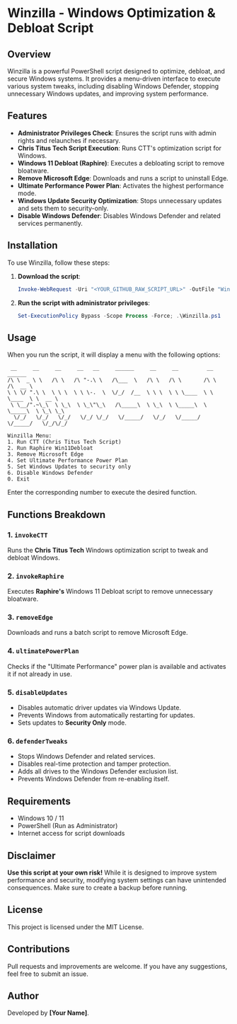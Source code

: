 # Winzilla - Windows Optimization & Debloat Script

## Overview

Winzilla is a powerful PowerShell script designed to optimize, debloat, and secure Windows systems. It provides a menu-driven interface to execute various system tweaks, including disabling Windows Defender, stopping unnecessary Windows updates, and improving system performance.

## Features

- **Administrator Privileges Check**: Ensures the script runs with admin rights and relaunches if necessary.
- **Chris Titus Tech Script Execution**: Runs CTT's optimization script for Windows.
- **Windows 11 Debloat (Raphire)**: Executes a debloating script to remove bloatware.
- **Remove Microsoft Edge**: Downloads and runs a script to uninstall Edge.
- **Ultimate Performance Power Plan**: Activates the highest performance mode.
- **Windows Update Security Optimization**: Stops unnecessary updates and sets them to security-only.
- **Disable Windows Defender**: Disables Windows Defender and related services permanently.

## Installation

To use Winzilla, follow these steps:

1. **Download the script**:
   ```powershell
   Invoke-WebRequest -Uri "<YOUR_GITHUB_RAW_SCRIPT_URL>" -OutFile "Winzilla.ps1"
   ```

2. **Run the script with administrator privileges**:
   ```powershell
   Set-ExecutionPolicy Bypass -Scope Process -Force; .\Winzilla.ps1
   ```

## Usage

When you run the script, it will display a menu with the following options:

```shell
 __     __     __     __   __     ______     __     __         __         ______    
/\ \  _ \ \   /\ \   /\ "-.\ \   /\___  \   /\ \   /\ \       /\ \       /\  __ \   
\ \ \/ ".\ \  \ \ \  \ \ \-.  \  \/_/  /__  \ \ \  \ \ \____  \ \ \____  \ \  __ \  
 \ \__/".~\_\  \ \_\  \ \_\"\_\   /\_____\  \ \_\  \ \_____\  \ \_____\  \ \_\ \_\
  \/_/   \/_/   \/_/   \/_/ \/_/   \/_____/   \/_/   \/_____/   \/_____/   \/_/\/_/

Winzilla Menu:
1. Run CTT (Chris Titus Tech Script)
2. Run Raphire Win11Debloat
3. Remove Microsoft Edge
4. Set Ultimate Performance Power Plan
5. Set Windows Updates to security only
6. Disable Windows Defender
0. Exit
```

Enter the corresponding number to execute the desired function.

## Functions Breakdown

### 1. `invokeCTT`
Runs the **Chris Titus Tech** Windows optimization script to tweak and debloat Windows.

### 2. `invokeRaphire`
Executes **Raphire's** Windows 11 Debloat script to remove unnecessary bloatware.

### 3. `removeEdge`
Downloads and runs a batch script to remove Microsoft Edge.

### 4. `ultimatePowerPlan`
Checks if the "Ultimate Performance" power plan is available and activates it if not already in use.

### 5. `disableUpdates`
- Disables automatic driver updates via Windows Update.
- Prevents Windows from automatically restarting for updates.
- Sets updates to **Security Only** mode.

### 6. `defenderTweaks`
- Stops Windows Defender and related services.
- Disables real-time protection and tamper protection.
- Adds all drives to the Windows Defender exclusion list.
- Prevents Windows Defender from re-enabling itself.

## Requirements
- Windows 10 / 11
- PowerShell (Run as Administrator)
- Internet access for script downloads

## Disclaimer
**Use this script at your own risk!** While it is designed to improve system performance and security, modifying system settings can have unintended consequences. Make sure to create a backup before running.

## License
This project is licensed under the MIT License.

## Contributions
Pull requests and improvements are welcome. If you have any suggestions, feel free to submit an issue.

## Author
Developed by **[Your Name]**.

